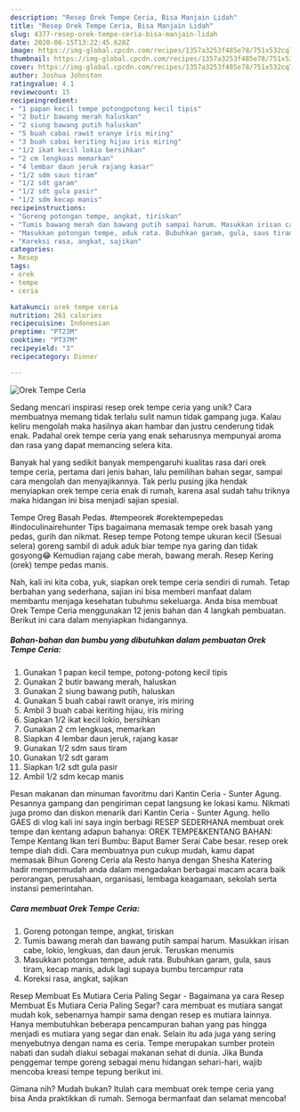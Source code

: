 ```yaml
---
description: "Resep Orek Tempe Ceria, Bisa Manjain Lidah"
title: "Resep Orek Tempe Ceria, Bisa Manjain Lidah"
slug: 4377-resep-orek-tempe-ceria-bisa-manjain-lidah
date: 2020-06-15T13:22:45.628Z
image: https://img-global.cpcdn.com/recipes/1357a3253f485e78/751x532cq70/orek-tempe-ceria-foto-resep-utama.jpg
thumbnail: https://img-global.cpcdn.com/recipes/1357a3253f485e78/751x532cq70/orek-tempe-ceria-foto-resep-utama.jpg
cover: https://img-global.cpcdn.com/recipes/1357a3253f485e78/751x532cq70/orek-tempe-ceria-foto-resep-utama.jpg
author: Joshua Johnston
ratingvalue: 4.1
reviewcount: 15
recipeingredient:
- "1 papan kecil tempe potongpotong kecil tipis"
- "2 butir bawang merah haluskan"
- "2 siung bawang putih haluskan"
- "5 buah cabai rawit oranye iris miring"
- "3 buah cabai keriting hijau iris miring"
- "1/2 ikat kecil lokio bersihkan"
- "2 cm lengkuas memarkan"
- "4 lembar daun jeruk rajang kasar"
- "1/2 sdm saus tiram"
- "1/2 sdt garam"
- "1/2 sdt gula pasir"
- "1/2 sdm kecap manis"
recipeinstructions:
- "Goreng potongan tempe, angkat, tiriskan"
- "Tumis bawang merah dan bawang putih sampai harum. Masukkan irisan cabe, lokio, lengkuas, dan daun jeruk. Teruskan menumis"
- "Masukkan potongan tempe, aduk rata. Bubuhkan garam, gula, saus tiram, kecap manis, aduk lagi supaya bumbu tercampur rata"
- "Koreksi rasa, angkat, sajikan"
categories:
- Resep
tags:
- orek
- tempe
- ceria

katakunci: orek tempe ceria 
nutrition: 261 calories
recipecuisine: Indonesian
preptime: "PT23M"
cooktime: "PT37M"
recipeyield: "3"
recipecategory: Dinner

---
```



![Orek Tempe Ceria](https://img-global.cpcdn.com/recipes/1357a3253f485e78/751x532cq70/orek-tempe-ceria-foto-resep-utama.jpg)

Sedang mencari inspirasi resep orek tempe ceria yang unik? Cara membuatnya memang tidak terlalu sulit namun tidak gampang juga. Kalau keliru mengolah maka hasilnya akan hambar dan justru cenderung tidak enak. Padahal orek tempe ceria yang enak seharusnya mempunyai aroma dan rasa yang dapat memancing selera kita.

Banyak hal yang sedikit banyak mempengaruhi kualitas rasa dari orek tempe ceria, pertama dari jenis bahan, lalu pemilihan bahan segar, sampai cara mengolah dan menyajikannya. Tak perlu pusing jika hendak menyiapkan orek tempe ceria enak di rumah, karena asal sudah tahu triknya maka hidangan ini bisa menjadi sajian spesial.

Tempe Oreg Basah Pedas. #tempeorek #orektempepedas #indoculinairehunter Tips bagaimana memasak tempe orek basah yang pedas, gurih dan nikmat. Resep tempe Potong tempe ukuran kecil (Sesuai selera) goreng sambil di aduk aduk biar tempe nya garing dan tidak gosyong😂 Kemudian rajang cabe merah, bawang merah. Resep Kering (orek) tempe pedas manis.


Nah, kali ini kita coba, yuk, siapkan orek tempe ceria sendiri di rumah. Tetap berbahan yang sederhana, sajian ini bisa memberi manfaat dalam membantu menjaga kesehatan tubuhmu sekeluarga. Anda bisa membuat Orek Tempe Ceria menggunakan 12 jenis bahan dan 4 langkah pembuatan. Berikut ini cara dalam menyiapkan hidangannya.

<!--inarticleads1-->

##### Bahan-bahan dan bumbu yang dibutuhkan dalam pembuatan Orek Tempe Ceria:

1. Gunakan 1 papan kecil tempe, potong-potong kecil tipis
1. Gunakan 2 butir bawang merah, haluskan
1. Gunakan 2 siung bawang putih, haluskan
1. Gunakan 5 buah cabai rawit oranye, iris miring
1. Ambil 3 buah cabai keriting hijau, iris miring
1. Siapkan 1/2 ikat kecil lokio, bersihkan
1. Gunakan 2 cm lengkuas, memarkan
1. Siapkan 4 lembar daun jeruk, rajang kasar
1. Gunakan 1/2 sdm saus tiram
1. Gunakan 1/2 sdt garam
1. Siapkan 1/2 sdt gula pasir
1. Ambil 1/2 sdm kecap manis


Pesan makanan dan minuman favoritmu dari Kantin Ceria - Sunter Agung. Pesannya gampang dan pengiriman cepat langsung ke lokasi kamu. Nikmati juga promo dan diskon menarik dari Kantin Ceria - Sunter Agung. hello GAES di vlog kali ini saya ingin berbagi RESEP SEDERHANA membuat orek tempe dan kentang adapun bahanya: OREK TEMPE&amp;KENTANG BAHAN: Tempe Kentang Ikan teri Bumbu: Baput Bamer Serai Cabe besar. resep orek tempe diah didi. Cara membuatnya pun cukup mudah, kamu dapat memasak Bihun Goreng Ceria ala Resto hanya dengan Shesha Katering hadir mempermudah anda dalam mengadakan berbagai macam acara baik perorangan, perusahaan, organisasi, lembaga keagamaan, sekolah serta instansi pemerintahan. 

<!--inarticleads2-->

##### Cara membuat Orek Tempe Ceria:

1. Goreng potongan tempe, angkat, tiriskan
1. Tumis bawang merah dan bawang putih sampai harum. Masukkan irisan cabe, lokio, lengkuas, dan daun jeruk. Teruskan menumis
1. Masukkan potongan tempe, aduk rata. Bubuhkan garam, gula, saus tiram, kecap manis, aduk lagi supaya bumbu tercampur rata
1. Koreksi rasa, angkat, sajikan


Resep Membuat Es Mutiara Ceria Paling Segar - Bagaimana ya cara Resep Membuat Es Mutiara Ceria Paling Segar? cara membuat es mutiara sangat mudah kok, sebenarnya hampir sama dengan resep es mutiara lainnya. Hanya membutuhkan beberapa pencampuran bahan yang pas hingga menjadi es mutiara yang segar dan enak. Selain itu ada juga yang sering menyebutnya dengan nama es ceria. Tempe merupakan sumber protein nabati dan sudah diakui sebagai makanan sehat di dunia. Jika Bunda penggemar tempe goreng sebagai menu hidangan sehari-hari, wajib mencoba kreasi tempe tepung berikut ini. 

Gimana nih? Mudah bukan? Itulah cara membuat orek tempe ceria yang bisa Anda praktikkan di rumah. Semoga bermanfaat dan selamat mencoba!
